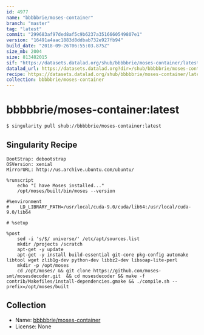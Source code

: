 ```yaml
---
id: 4977
name: "bbbbbrie/moses-container"
branch: "master"
tag: "latest"
commit: "299683af97ded8af5c9b6237a3516660549807e1"
version: "16491a4aac1883d8ddbab732e927fb94"
build_date: "2018-09-26T06:55:03.875Z"
size_mb: 2004
size: 813482015
sif: "https://datasets.datalad.org/shub/bbbbbrie/moses-container/latest/2018-09-26-299683af-16491a4a/16491a4aac1883d8ddbab732e927fb94.simg"
datalad_url: https://datasets.datalad.org?dir=/shub/bbbbbrie/moses-container/latest/2018-09-26-299683af-16491a4a/
recipe: https://datasets.datalad.org/shub/bbbbbrie/moses-container/latest/2018-09-26-299683af-16491a4a/Singularity
collection: bbbbbrie/moses-container
---
```


# bbbbbrie/moses-container:latest

```bash
$ singularity pull shub://bbbbbrie/moses-container:latest
```

## Singularity Recipe

```singularity
BootStrap: debootstrap
OSVersion: xenial
MirrorURL: http://us.archive.ubuntu.com/ubuntu/

%runscript
    echo "I have Moses installed..."
    /opt/moses/built/bin/moses --version

#%environment
#    LD_LIBRARY_PATH=/usr/local/cuda-9.0/cuda/lib64:/usr/local/cuda-9.0/lib64

# %setup

%post
    sed -i 's/$/ universe/' /etc/apt/sources.list
    mkdir /projects /scratch
    apt-get -y update
    apt-get -y install build-essential git-core pkg-config automake libtool wget zlib1g-dev python-dev libbz2-dev libsoap-lite-perl
    mkdir -p /opt/moses
    cd /opt/moses/ && git clone https://github.com/moses-smt/mosesdecoder.git  && cd mosesdecoder && make -f contrib/Makefiles/install-dependencies.gmake && ./compile.sh --prefix=/opt/moses/built
```

## Collection

 - Name: [bbbbbrie/moses-container](https://github.com/bbbbbrie/moses-container)
 - License: None

